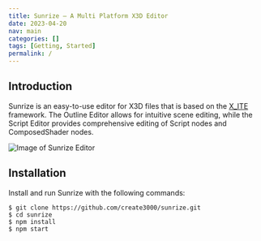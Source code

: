 ```yaml
---
title: Sunrize — A Multi Platform X3D Editor
date: 2023-04-20
nav: main
categories: []
tags: [Getting, Started]
permalink: /
---
```

## Introduction

Sunrize is an easy-to-use editor for X3D files that is based on the [X_ITE](https://create3000.github.io/x_ite/) framework. The Outline Editor allows for intuitive scene editing, while the Script Editor provides comprehensive editing of Script nodes and ComposedShader nodes.

![Image of Sunrize Editor](/assets/img/sunrize.png)

## Installation

Install and run Sunrize with the following commands:

```console
$ git clone https://github.com/create3000/sunrize.git
$ cd sunrize
$ npm install
$ npm start
```
